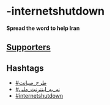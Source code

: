 # -internetshutdown
**Spread the word to help Iran**

## [Supporters](supporters.md)

## Hashtags
- [#طرح_صیانت](https://twitter.com/hashtag/%D8%B7%D8%B1%D8%AD_%D8%B5%DB%8C%D8%A7%D9%86%D8%AA?src=hashtag_click)
- [#نه_به_اینترنت_ملی](https://twitter.com/hashtag/%D9%86%D9%87_%D8%A8%D9%87_%D8%A7%DB%8C%D9%86%D8%AA%D8%B1%D9%86%D8%AA_%D9%85%D9%84%DB%8C?src=hashtag_click) 
- [#internetshutdown](https://twitter.com/hashtag/internetshutdown?src=hashtag_click)
